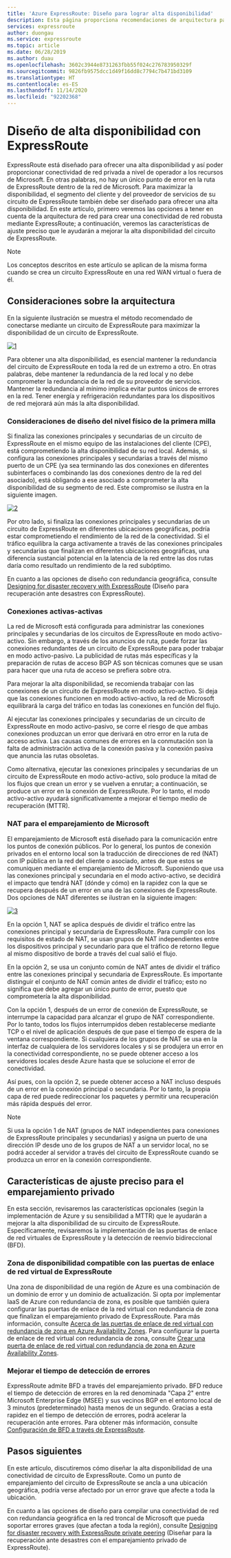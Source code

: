 ```yaml
---
title: 'Azure ExpressRoute: Diseño para lograr alta disponibilidad'
description: Esta página proporciona recomendaciones de arquitectura para una alta disponibilidad al usar Azure ExpressRoute.
services: expressroute
author: duongau
ms.service: expressroute
ms.topic: article
ms.date: 06/28/2019
ms.author: duau
ms.openlocfilehash: 3602c3944e8731263fbb55f024c276783950329f
ms.sourcegitcommit: 9826fb9575dcc1d49f16dd8c7794c7b471bd3109
ms.translationtype: HT
ms.contentlocale: es-ES
ms.lasthandoff: 11/14/2020
ms.locfileid: "92202368"
---
```

# <a name="designing-for-high-availability-with-expressroute"></a>Diseño de alta disponibilidad con ExpressRoute

ExpressRoute está diseñado para ofrecer una alta disponibilidad y así poder proporcionar conectividad de red privada a nivel de operador a los recursos de Microsoft. En otras palabras, no hay un único punto de error en la ruta de ExpressRoute dentro de la red de Microsoft. Para maximizar la disponibilidad, el segmento del cliente y del proveedor de servicios de su circuito de ExpressRoute también debe ser diseñado para ofrecer una alta disponibilidad. En este artículo, primero veremos las opciones a tener en cuenta de la arquitectura de red para crear una conectividad de red robusta mediante ExpressRoute; a continuación, veremos las características de ajuste preciso que le ayudarán a mejorar la alta disponibilidad del circuito de ExpressRoute.

>[!NOTE]
>Los conceptos descritos en este artículo se aplican de la misma forma cuando se crea un circuito ExpressRoute en una red WAN virtual o fuera de él.
>

## <a name="architecture-considerations"></a>Consideraciones sobre la arquitectura

En la siguiente ilustración se muestra el método recomendado de conectarse mediante un circuito de ExpressRoute para maximizar la disponibilidad de un circuito de ExpressRoute.

 [![1]][1]

Para obtener una alta disponibilidad, es esencial mantener la redundancia del circuito de ExpressRoute en toda la red de un extremo a otro. En otras palabras, debe mantener la redundancia de la red local y no debe comprometer la redundancia de la red de su proveedor de servicios. Mantener la redundancia al mínimo implica evitar puntos únicos de errores en la red. Tener energía y refrigeración redundantes para los dispositivos de red mejorará aún más la alta disponibilidad.

### <a name="first-mile-physical-layer-design-considerations"></a>Consideraciones de diseño del nivel físico de la primera milla

 Si finaliza las conexiones principales y secundarias de un circuito de ExpressRoute en el mismo equipo de las instalaciones del cliente (CPE), está comprometiendo la alta disponibilidad de su red local. Además, si configura las conexiones principales y secundarias a través del mismo puerto de un CPE (ya sea terminando las dos conexiones en diferentes subinterfaces o combinando las dos conexiones dentro de la red del asociado), está obligando a ese asociado a comprometer la alta disponibilidad de su segmento de red. Este compromiso se ilustra en la siguiente imagen.

[![2]][2]

Por otro lado, si finaliza las conexiones principales y secundarias de un circuito de ExpressRoute en diferentes ubicaciones geográficas, podría estar comprometiendo el rendimiento de la red de la conectividad. Si el tráfico equilibra la carga activamente a través de las conexiones principales y secundarias que finalizan en diferentes ubicaciones geográficas, una diferencia sustancial potencial en la latencia de la red entre las dos rutas daría como resultado un rendimiento de la red subóptimo. 

En cuanto a las opciones de diseño con redundancia geográfica, consulte [Designing for disaster recovery with ExpressRoute][DR] (Diseño para recuperación ante desastres con ExpressRoute).

### <a name="active-active-connections"></a>Conexiones activas-activas

La red de Microsoft está configurada para administrar las conexiones principales y secundarias de los circuitos de ExpressRoute en modo activo-activo. Sin embargo, a través de los anuncios de ruta, puede forzar las conexiones redundantes de un circuito de ExpressRoute para poder trabajar en modo activo-pasivo. La publicidad de rutas más específicas y la preparación de rutas de acceso BGP AS son técnicas comunes que se usan para hacer que una ruta de acceso se prefiera sobre otra.

Para mejorar la alta disponibilidad, se recomienda trabajar con las conexiones de un circuito de ExpressRoute en modo activo-activo. Si deja que las conexiones funcionen en modo activo-activo, la red de Microsoft equilibrará la carga del tráfico en todas las conexiones en función del flujo.

Al ejecutar las conexiones principales y secundarias de un circuito de ExpressRoute en modo activo-pasivo, se corre el riesgo de que ambas conexiones produzcan un error que derivará en otro error en la ruta de acceso activa. Las causas comunes de errores en la conmutación son la falta de administración activa de la conexión pasiva y la conexión pasiva que anuncia las rutas obsoletas.

Como alternativa, ejecutar las conexiones principales y secundarias de un circuito de ExpressRoute en modo activo-activo, solo produce la mitad de los flujos que crean un error y se vuelven a enrutar; a continuación, se produce un error en la conexión de ExpressRoute. Por lo tanto, el modo activo-activo ayudará significativamente a mejorar el tiempo medio de recuperación (MTTR).

### <a name="nat-for-microsoft-peering"></a>NAT para el emparejamiento de Microsoft 

El emparejamiento de Microsoft está diseñado para la comunicación entre los puntos de conexión públicos. Por lo general, los puntos de conexión privados en el entorno local son la traducción de direcciones de red (NAT) con IP pública en la red del cliente o asociado, antes de que estos se comuniquen mediante el emparejamiento de Microsoft. Suponiendo que usa las conexiones principal y secundaria en el modo activo-activo, se decidirá el impacto que tendrá NAT (dónde y cómo) en la rapidez con la que se recupera después de un error en una de las conexiones de ExpressRoute. Dos opciones de NAT diferentes se ilustran en la siguiente imagen:

[![3]][3]

En la opción 1, NAT se aplica después de dividir el tráfico entre las conexiones principal y secundaria de ExpressRoute. Para cumplir con los requisitos de estado de NAT, se usan grupos de NAT independientes entre los dispositivos principal y secundario para que el tráfico de retorno llegue al mismo dispositivo de borde a través del cual salió el flujo.

En la opción 2, se usa un conjunto común de NAT antes de dividir el tráfico entre las conexiones principal y secundaria de ExpressRoute. Es importante distinguir el conjunto de NAT común antes de dividir el tráfico; esto no significa que debe agregar un único punto de error, puesto que comprometería la alta disponibilidad.

Con la opción 1, después de un error de conexión de ExpressRoute, se interrumpe la capacidad para alcanzar el grupo de NAT correspondiente. Por lo tanto, todos los flujos interrumpidos deben restablecerse mediante TCP o el nivel de aplicación después de que pase el tiempo de espera de la ventana correspondiente. Si cualquiera de los grupos de NAT se usa en la interfaz de cualquiera de los servidores locales y si se produjera un error en la conectividad correspondiente, no se puede obtener acceso a los servidores locales desde Azure hasta que se solucione el error de conectividad.

Así pues, con la opción 2, se puede obtener acceso a NAT incluso después de un error en la conexión principal o secundaria. Por lo tanto, la propia capa de red puede redireccionar los paquetes y permitir una recuperación más rápida después del error. 

> [!NOTE]
> Si usa la opción 1 de NAT (grupos de NAT independientes para conexiones de ExpressRoute principales y secundarias) y asigna un puerto de una dirección IP desde uno de los grupos de NAT a un servidor local, no se podrá acceder al servidor a través del circuito de ExpressRoute cuando se produzca un error en la conexión correspondiente.
> 

## <a name="fine-tuning-features-for-private-peering"></a>Características de ajuste preciso para el emparejamiento privado

En esta sección, revisaremos las características opcionales (según la implementación de Azure y su sensibilidad a MTTR) que le ayudarán a mejorar la alta disponibilidad de su circuito de ExpressRoute. Específicamente, revisaremos la implementación de las puertas de enlace de red virtuales de ExpressRoute y la detección de reenvío bidireccional (BFD).

### <a name="availability-zone-aware-expressroute-virtual-network-gateways"></a>Zona de disponibilidad compatible con las puertas de enlace de red virtual de ExpressRoute

Una zona de disponibilidad de una región de Azure es una combinación de un dominio de error y un dominio de actualización. Si opta por implementar IaaS de Azure con redundancia de zona, es posible que también quiera configurar las puertas de enlace de la red virtual con redundancia de zona que finalizan el emparejamiento privado de ExpressRoute. Para más información, consulte [Acerca de las puertas de enlace de red virtual con redundancia de zona en Azure Availability Zones][zone redundant vgw]. Para configurar la puerta de enlace de red virtual con redundancia de zona, consulte [Crear una puerta de enlace de red virtual con redundancia de zona en Azure Availability Zones][conf zone redundant vgw].

### <a name="improving-failure-detection-time"></a>Mejorar el tiempo de detección de errores

ExpressRoute admite BFD a través del emparejamiento privado. BFD reduce el tiempo de detección de errores en la red denominada "Capa 2" entre Microsoft Enterprise Edge (MSEE) y sus vecinos BGP en el entorno local de 3 minutos (predeterminado) hasta menos de un segundo. Gracias a esta rapidez en el tiempo de detección de errores, podrá acelerar la recuperación ante errores. Para obtener más información, consulte [Configuración de BFD a través de ExpressRoute][BFD].

## <a name="next-steps"></a>Pasos siguientes

En este artículo, discutiremos cómo diseñar la alta disponibilidad de una conectividad de circuito de ExpressRoute. Como un punto de emparejamiento del circuito de ExpressRoute se ancla a una ubicación geográfica, podría verse afectado por un error grave que afecte a toda la ubicación. 

En cuanto a las opciones de diseño para compilar una conectividad de red con redundancia geográfica en la red troncal de Microsoft que pueda soportar errores graves (que afectan a toda la región), consulte [Designing for disaster recovery with ExpressRoute private peering][DR] (Diseñar para la recuperación ante desastres con el emparejamiento privado de ExpressRoute).

<!--Image References-->
[1]: ./media/designing-for-high-availability-with-expressroute/exr-reco.png "Recomendación para conectarse con ExpressRoute "
[2]: ./media/designing-for-high-availability-with-expressroute/suboptimal-lastmile-connectivity.png "conectividad de última milla subóptima"
[3]: ./media/designing-for-high-availability-with-expressroute/nat-options.png "opciones de NAT"


<!--Link References-->
[zone redundant vgw]: ../vpn-gateway/about-zone-redundant-vnet-gateways.md
[conf zone redundant vgw]: ../vpn-gateway/create-zone-redundant-vnet-gateway.md
[Configure Global Reach]: ./expressroute-howto-set-global-reach.md
[BFD]: ./expressroute-bfd.md
[DR]: ./designing-for-disaster-recovery-with-expressroute-privatepeering.md